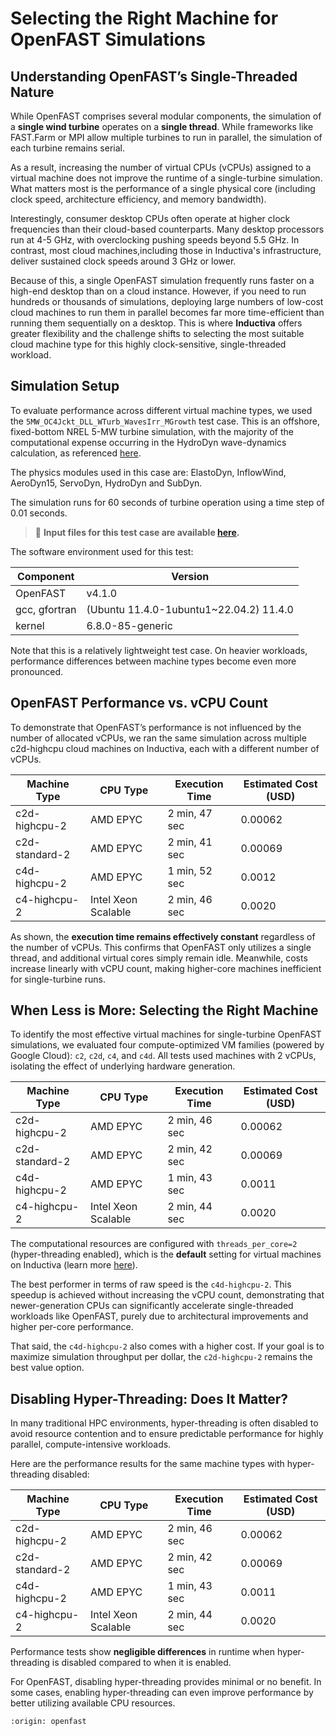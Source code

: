 # Selecting the Right Machine for OpenFAST Simulations

## Understanding OpenFAST’s Single-Threaded Nature
While OpenFAST comprises several modular components, the simulation of a **single wind turbine** operates on 
a **single thread**. While frameworks like FAST.Farm or MPI allow multiple turbines to run in parallel, the simulation 
of each turbine remains serial.

As a result, increasing the number of virtual CPUs (vCPUs) assigned to a virtual machine does not improve the 
runtime of a single-turbine simulation. What matters most is the performance of a single physical core (including 
clock speed, architecture efficiency, and memory bandwidth). 

Interestingly, consumer desktop CPUs often operate at higher clock frequencies than their cloud-based counterparts. 
Many desktop processors run at 4-5 GHz, with overclocking pushing speeds beyond 5.5 GHz. In contrast, most cloud 
machines,including those in Inductiva's infrastructure, deliver sustained clock speeds around 3 GHz or lower.

Because of this, a single OpenFAST simulation frequently runs faster on a high-end desktop than on a cloud instance. 
However, if you need to run hundreds or thousands of simulations, deploying large numbers of low-cost cloud machines to run them in parallel becomes far more time-efficient than running them sequentially on a desktop. This is where **Inductiva** offers greater flexibility and the challenge shifts to selecting the most suitable cloud machine type for this highly clock-sensitive, single-threaded workload.

## Simulation Setup
To evaluate performance across different virtual machine types, we used the `5MW_OC4Jckt_DLL_WTurb_WavesIrr_MGrowth` test case. 
This is an offshore, fixed-bottom NREL 5-MW turbine simulation, with the majority of the computational expense occurring in the HydroDyn wave-dynamics calculation, as referenced [here](https://github.com/OpenFAST/r-test/tree/v4.1.0/glue-codes/openfast/5MW_OC4Semi_WSt_WavesWN).

The physics modules used in this case are: ElastoDyn, InflowWind, AeroDyn15, ServoDyn, HydroDyn and SubDyn.

The simulation runs for 60 seconds of turbine operation using a time step of 0.01 seconds.

> 🔗 **Input files for this test case are available [here](https://github.com/OpenFAST/r-test/tree/v4.1.0/glue-codes/openfast/5MW_OC4Jckt_DLL_WTurb_WavesIrr_MGrowth).**

The software environment used for this test:

| Component              | Version                               |
|------------------------|---------------------------------------|
| OpenFAST               | v4.1.0                                |
| gcc, gfortran          |(Ubuntu 11.4.0-1ubuntu1~22.04.2) 11.4.0|
| kernel                 |         6.8.0-85-generic              |

Note that this is a relatively lightweight test case. On heavier workloads, performance differences between machine types become even more pronounced.

## OpenFAST Performance vs. vCPU Count
To demonstrate that OpenFAST’s performance is not influenced by the number of allocated vCPUs, we ran the same simulation across multiple c2d-highcpu cloud machines on Inductiva, each with a different number of vCPUs.

| Machine Type    | CPU Type             | Execution Time | Estimated Cost (USD) |
|-----------------|----------------------|----------------|---------------------|
| c2d-highcpu-2   | AMD EPYC             | 2 min, 47 sec  | 0.00062             |
| c2d-standard-2  | AMD EPYC             | 2 min, 41 sec  | 0.00069             |
| c4d-highcpu-2   | AMD EPYC             | 1 min, 52 sec  | 0.0012              |
| c4-highcpu-2    | Intel Xeon Scalable  | 2 min, 46 sec  | 0.0020              |


As shown, the **execution time remains effectively constant** regardless of the number of vCPUs. This confirms that OpenFAST only utilizes a single thread, and additional virtual cores simply remain idle. Meanwhile, costs increase linearly with vCPU count, making higher-core machines inefficient for single-turbine runs.

## When Less is More: Selecting the Right Machine
To identify the most effective virtual machines for single-turbine OpenFAST simulations, we evaluated four compute-optimized VM families (powered by Google Cloud): `c2`, `c2d`, `c4`, and `c4d`. All tests used machines with 2 vCPUs, isolating the effect of underlying hardware generation.

| Machine Type    | CPU Type             | Execution Time | Estimated Cost (USD) |
|-----------------|----------------------|----------------|---------------------|
| c2d-highcpu-2   | AMD EPYC             | 2 min, 46 sec  | 0.00062             |
| c2d-standard-2  | AMD EPYC             | 2 min, 42 sec  | 0.00069             |
| c4d-highcpu-2   | AMD EPYC             | 1 min, 43 sec  | 0.0011              |
| c4-highcpu-2    | Intel Xeon Scalable  | 2 min, 44 sec  | 0.0020              |

The computational resources are configured with `threads_per_core=2` (hyper-threading enabled), which is the **default** setting for virtual machines on Inductiva (learn more [here](https://inductiva.ai/guides/how-it-works/machines/hyperthreading)).

The best performer in terms of raw speed is the `c4d-highcpu-2`. This speedup is achieved without increasing the vCPU count, demonstrating that newer-generation CPUs can significantly accelerate single-threaded workloads like OpenFAST, purely due to architectural improvements and higher per-core performance.

That said, the `c4d-highcpu-2` also comes with a higher cost. If your goal is to maximize simulation throughput per dollar, the `c2d-highcpu-2` remains the best value option.

## Disabling Hyper-Threading: Does It Matter?
In many traditional HPC environments, hyper-threading is often disabled to avoid resource contention and to ensure predictable performance for highly parallel, compute-intensive workloads.

Here are the performance results for the same machine types with hyper-threading disabled:

| Machine Type    | CPU Type | Execution Time | Estimated Cost (USD) |
|-----------------|----------|----------------|---------------------|
| c2d-highcpu-2   | AMD EPYC      | 2 min, 46 sec  | 0.00062             |
| c2d-standard-2  | AMD EPYC   | 2 min, 42 sec  | 0.00069             |
| c4d-highcpu-2   | AMD EPYC     | 1 min, 43 sec  | 0.0011              |
| c4-highcpu-2    | Intel Xeon Scalable     | 2 min, 44 sec  | 0.0020              |

Performance tests show **negligible differences** in runtime when hyper-threading is disabled compared to when it is enabled.

For OpenFAST, disabling hyper-threading provides minimal or no benefit. In some cases, enabling hyper-threading can even improve performance by better utilizing available CPU resources.

```{banner_small}
:origin: openfast
```






